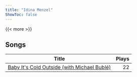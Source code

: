 ```yaml
---
title: "Idina Menzel"
ShowToc: false
---
```


{{< more >}}

## Songs
Title | Plays 
----- | -----: 
[Baby It's Cold Outside (with Michael Bublé)](/songs/baby-its-cold-outside-with-michael-buble) | 22

